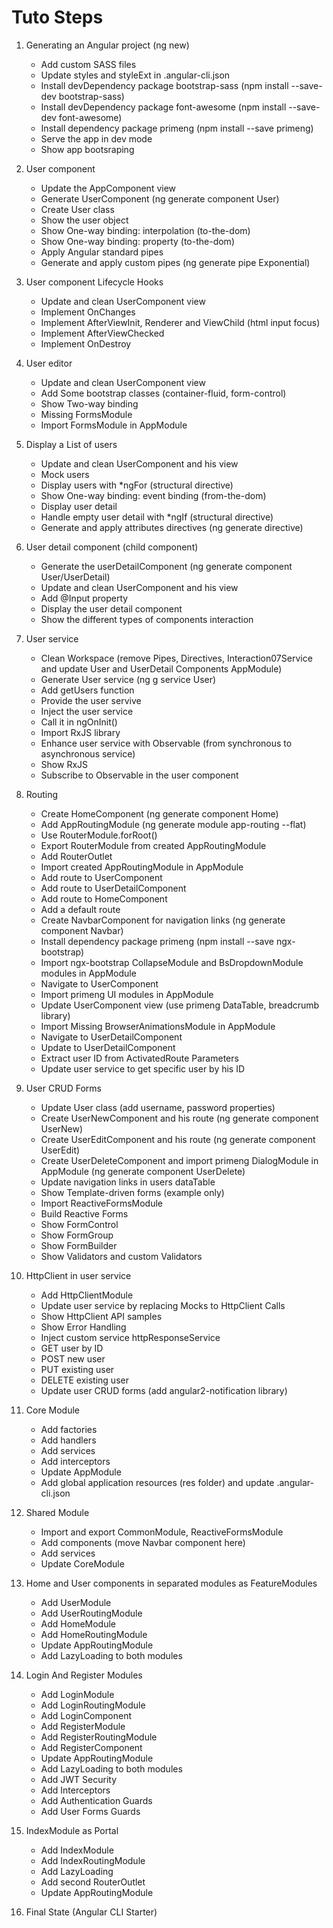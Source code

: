 # Tuto Steps

01. Generating  an Angular project (ng new)
    - Add custom SASS files
    - Update styles and styleExt in .angular-cli.json
    - Install devDependency package bootstrap-sass (npm install --save-dev bootstrap-sass)
    - Install devDependency package font-awesome (npm install --save-dev font-awesome)
    - Install dependency package primeng (npm install --save primeng)
    - Serve the app in dev mode
    - Show app bootsraping

02. User component
    - Update the AppComponent view
    - Generate UserComponent (ng generate component User)
    - Create User class
    - Show the user object
    - Show One-way binding: interpolation (to-the-dom)
    - Show One-way binding: property (to-the-dom)
    - Apply Angular standard pipes
    - Generate and apply custom pipes (ng generate pipe Exponential)

03. User component Lifecycle Hooks
    - Update and clean UserComponent view
    - Implement OnChanges
    - Implement AfterViewInit, Renderer and ViewChild (html input focus)
    - Implement AfterViewChecked
    - Implement OnDestroy

04. User editor
    - Update and clean UserComponent view
    - Add Some bootstrap classes (container-fluid, form-control)
    - Show Two-way binding
    - Missing FormsModule
    - Import FormsModule in AppModule

05. Display a List of users
    - Update and clean UserComponent and his view
    - Mock users
    - Display users with *ngFor (structural directive)
    - Show One-way binding: event binding (from-the-dom)
    - Display user detail
    - Handle empty user detail with *ngIf (structural directive)
    - Generate and apply attributes directives (ng generate directive)

06. User detail component (child component)
    - Generate the userDetailComponent (ng generate component User/UserDetail)
    - Update and clean UserComponent and his view
    - Add @Input property
    - Display the user detail component
    - Show the different types of components interaction

07. User service
    - Clean Workspace (remove Pipes, Directives, Interaction07Service and update User and UserDetail Components AppModule)
    - Generate User service (ng g service User)
    - Add getUsers function
    - Provide the user servive
    - Inject the user service
    - Call it in ngOnInit()
    - Import RxJS library
    - Enhance user service with Observable (from synchronous to asynchronous service)
    - Show RxJS
    - Subscribe to Observable in the user component

08. Routing
    - Create HomeComponent (ng generate component Home)
    - Add AppRoutingModule (ng generate module app-routing --flat)
    - Use RouterModule.forRoot()
    - Export RouterModule from created AppRoutingModule
    - Add RouterOutlet
    - Import created AppRoutingModule in AppModule
    - Add route to UserComponent
    - Add route to UserDetailComponent
    - Add route to HomeComponent
    - Add a default route
    - Create NavbarComponent for navigation links (ng generate component Navbar)
    - Install dependency package primeng (npm install --save ngx-bootstrap)
    - Import ngx-bootstrap CollapseModule and BsDropdownModule modules in AppModule
    - Navigate to UserComponent
    - Import primeng UI modules in AppModule
    - Update UserComponent view (use primeng DataTable, breadcrumb library)
    - Import Missing BrowserAnimationsModule in AppModule
    - Navigate to UserDetailComponent
    - Update to UserDetailComponent
    - Extract user ID from ActivatedRoute Parameters
    - Update user service to get specific user by his ID

09. User CRUD Forms
    - Update User class (add username, password properties) 
    - Create UserNewComponent and his route (ng generate component UserNew)
    - Create UserEditComponent and his route (ng generate component UserEdit)
    - Create UserDeleteComponent and import primeng DialogModule in AppModule (ng generate component UserDelete)
    - Update navigation links in users dataTable
    - Show Template-driven forms (example only)
    - Import ReactiveFormsModule
    - Build Reactive Forms
    - Show FormControl
    - Show FormGroup
    - Show FormBuilder
    - Show Validators and custom Validators

10. HttpClient in user service
    - Add HttpClientModule
    - Update user service by replacing Mocks to HttpClient Calls
    - Show HttpClient API samples
    - Show Error Handling
    - Inject custom service httpResponseService
    - GET user by ID
    - POST new user
    - PUT existing user
    - DELETE existing user
    - Update user CRUD forms (add angular2-notification library)

11. Core Module
    - Add factories
    - Add handlers
    - Add services
    - Add interceptors
    - Update AppModule
    - Add global application resources (res folder) and update .angular-cli.json

12. Shared Module
    - Import and export CommonModule, ReactiveFormsModule
    - Add components (move Navbar component here)
    - Add services
    - Update CoreModule

13. Home and User components in separated modules as FeatureModules
    - Add UserModule
    - Add UserRoutingModule
    - Add HomeModule
    - Add HomeRoutingModule
    - Update AppRoutingModule
    - Add LazyLoading to both modules

14. Login And Register Modules
    - Add LoginModule
    - Add LoginRoutingModule
    - Add LoginComponent
    - Add RegisterModule
    - Add RegisterRoutingModule
    - Add RegisterComponent
    - Update AppRoutingModule
    - Add LazyLoading to both modules
    - Add JWT Security
    - Add Interceptors
    - Add Authentication Guards
    - Add User Forms Guards

15. IndexModule as Portal
    - Add IndexModule
    - Add IndexRoutingModule
    - Add LazyLoading
    - Add second RouterOutlet
    - Update AppRoutingModule

16. Final State (Angular CLI Starter)